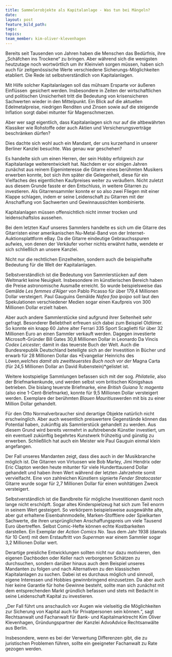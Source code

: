 ```yaml
---
title: Sammelerobjekte als Kapitalanlage - Was tun bei Mängeln?
date:
layout: post
feature_bild_path:
tags:
topics:
team_member: kim-oliver-klevenhagen
---
```



Bereits seit Tausenden von Jahren haben die Menschen das Bed&uuml;rfnis, ihre „Sch&auml;fchen ins Trockene“ zu bringen. Aber w&auml;hrend sich die wenigsten heutzutage noch wortw&ouml;rtlich um ihr Kleinvieh sorgen m&uuml;ssen, haben sich auch f&uuml;r zeitgen&ouml;ssische Werte verschiedene Sicherungs-M&ouml;glichkeiten etabliert. Die Rede ist selbstverst&auml;ndlich von Kapitalanlagen.

Mit Hilfe solcher Kapitalanlagen soll das m&uuml;hsam Ersparte vor &auml;u&szlig;eren Einfl&uuml;ssen&nbsp; gesichert werden. Insbesondere in Zeiten der wirtschaftlichen und politischen Unsicherheit tritt die Bedeutung von krisensicheren Sachwerten wieder in den Mittelpunkt. Ein Blick auf die aktuellen Edelmetalpreise, niedrigen Renditen und Zinsen sowie auf die steigende Inflation sorgt dabei mitunter f&uuml;r Magenschmerzen.

Aber wer sagt eigentlich, dass Kapitalanlagen sich nur auf die altbew&auml;hrten Klassiker wie Rohstoffe oder auch Aktien und Versicherungsvertr&auml;ge beschr&auml;nken d&uuml;rfen?

Dies dachte sich wohl auch ein Mandant, der uns kurzerhand in unserer Berliner Kanzlei besuchte. Was genau war geschehen?

Es handelte sich um einen Herren, der sein Hobby erfolgreich zur Kapitalanlage weiterentwickelt hat. Nachdem er vor einigen Jahren zun&auml;chst aus reinem Eigeninteresse die Gitarre eines ber&uuml;hmten Musikers erwerben konnte, bot sich ihm sp&auml;ter die Gelegenheit, diese f&uuml;r ein Vielfaches des eigentlichen Kaufpreises weiter zu ver&auml;u&szlig;ern. Nicht zuletzt aus diesem Grunde fasste er den Entschluss, in weitere Gitarren zu investieren. Als Gitarrensammler konnte er so also zwei Fliegen mit einer Klappe schlagen, indem er seine Leidenschaft zu Gitarren mit der Anschaffung von Sachwerten und Gewinnaussichten kombinierte.

Kapitalanlagen m&uuml;ssen offensichtlich nicht immer trocken und leidenschaftslos aussehen.

Bei dem letzten Kauf unseres Sammlers handelte es sich um die Gitarre des Gitarristen einer amerikanischen Nu-Metal-Band von der Internet-Auktionsplattform eBay. Da die Gitarre eindeutige Gebrauchsspuren aufwies, von denen der Verk&auml;ufer vorher nichts erw&auml;hnt hatte, wendete er sich schlie&szlig;lich an unsere Kanzlei.

Nicht nur die rechtlichen Einzelheiten, sondern auch die beispielhafte Bedeutung f&uuml;r die Welt der Kapitalanlagen.

Selbstverst&auml;ndlich ist die Bedeutung von Sammlerst&uuml;cken auf dem Weltmarkt keine Neuigkeit. Insbesondere im k&uuml;nstlerischen Bereich haben die Preise astronomische Ausma&szlig;e erreicht. So wurde beispielsweise das Gem&auml;lde *Les femmes d’Alger* von Pablo Picasso f&uuml;r &uuml;ber 179,4 Millionen Dollar versteigert. Paul Gauguins Gem&auml;lde *Nafea faa ipoipo* soll laut den Spekulationen verschiedener Medien sogar einen Kaufpreis von 300 Millionen Dollar erzielt haben.

Aber auch andere Sammlerst&uuml;cke sind aufgrund ihrer Seltenheit sehr gefragt. Besonderer Beliebtheit erfreuen sich dabei zum Beispiel Oldtimer. So konnte ein knapp 60 Jahre alter Ferrari 335 Sport Scaglietti f&uuml;r &uuml;ber 32 Millionen Euro an einen Sammler verkauft werden. Dagegen investierte Microsoft-Gr&uuml;nder Bill Gates 30,8 Millionen Dollar in Leonardo Da Vincis *Codex Leicester*; damit in das teuerste Buch der Welt. Auch die Bundesrepublik Deutschland beteiligte sich an der Investition in B&uuml;cher und erwarb f&uuml;r 28 Millionen Dollar das *Evangeliar Heinrichs des L&ouml;wen,*welches damit als zweitteuerstes Buch noch vor der* Magna Carta (f&uuml;r 24,5 Millionen Dollar an David Rubenstein)*gelistet ist.

Weitere kostspielige Sammlungen befassen sich mit der sog. *Philatelie*, also der Briefmarkenkunde, und werden selbst vom britischen K&ouml;nigshaus betrieben. Die bislang teuerste Briefmarke, eine *British Guiana 1c magenta* (also eine 1-Cent-Briefmarke), konnte f&uuml;r 9,5 Millionen Dollar versteigert werden. Exemplare der ber&uuml;hmten *Blauen Mauritius*werden mit bis zu einer Million Dollar gehandelt.

F&uuml;r den Otto Normalverbraucher sind derartige Objekte nat&uuml;rlich nicht erschwinglich. Aber auch wesentlich preiswertere Gegenst&auml;nde k&ouml;nnen das Potential haben, zuk&uuml;nftig als Sammlerst&uuml;ck gehandelt zu werden. Aus diesem Grund wird bereits vermehrt in aufstrebende K&uuml;nstler investiert, um ein eventuell zuk&uuml;nftig begehrtes Kunstwerk fr&uuml;hzeitig und g&uuml;nstig zu erwerben. Schlie&szlig;lich hat auch ein Meister wie Paul Gauguin einmal klein angefangen.

Der Fall unseres Mandanten zeigt, dass dies auch in der Musikbranche m&ouml;glich ist. Die Gitarren von Virtuosen wie Bob Marley, Jimi Hendrix oder Eric Clapton werden heute mitunter f&uuml;r viele Hunderttausend Dollar gehandelt und haben ihren Wert w&auml;hrend der letzten Jahrzehnte somit vervielfacht. Eine von zahlreichen K&uuml;nstlern signierte *Fender Stratocaster* Gitarre wurde sogar f&uuml;r 2,7 Millionen Dollar f&uuml;r einen wohlt&auml;tigen Zweck versteigert.

Selbstverst&auml;ndlich ist die Bandbreite f&uuml;r m&ouml;gliche Investitionen damit noch lange nicht ersch&ouml;pft. Sogar altes Kinderspielzeug hat sich zum Teil enorm in seinem Wert gesteigert. So verk&ouml;rpern beispielsweise ausgew&auml;hlte alte, aber gut erhaltene Eisenbahnmodelle, Marken-Stofftiere oder Spielkarten Sachwerte, die ihren urspr&uuml;nglichen Anschaffungspreis um viele Tausend Euro &uuml;bertreffen. Selbst Comic-Hefte k&ouml;nnen echte Kostbarkeiten darstellen. Ein Exemplar der *Action Comics No. 1*aus dem Jahr 1938 (damals f&uuml;r 10 Cent) mit dem Erstauftritt von *Superman* war einem Sammler sogar 3,2 Millionen Dollar wert.

Derartige preisliche Entwicklungen sollten nicht nur dazu motivieren, den eigenen Dachboden oder Keller nach verborgenen Sch&auml;tzen zu durchsuchen, sondern dar&uuml;ber hinaus auch dem Beispiel unseres Mandanten zu folgen und nach Alternativen zu den klassischen Kapitalanlagen zu suchen. Dabei ist es durchaus m&ouml;glich und sinnvoll, eigene Interessen und Hobbies gewinnbringend einzusetzen. Da aber auch hier keine Garantie f&uuml;r hohe Gewinne besteht, sollte man sich zun&auml;chst mit dem entsprechenden Markt gr&uuml;ndlich befassen und stets mit Bedacht in seine Leidenschaft Kapital zu investieren.

„Der Fall f&uuml;hrt uns anschaulich vor Augen wie vielseitig die M&ouml;glichkeiten zur Sicherung von Kapital auch f&uuml;r Privatpersonen sein k&ouml;nnen.“, sagt Rechtsanwalt und Fachanwalt f&uuml;r Bank- und Kapitalmarktrecht Kim Oliver Klevenhagen, Gr&uuml;ndungspartner der Kanzlei AdvoAdvice Rechtsanw&auml;lte aus Berlin.

Insbesondere, wenn es bei der Verwertung Differenzen gibt, die zu juristischen Problemen f&uuml;hren, sollte ein geeigneter Fachanwalt zu Rate gezogen werden.